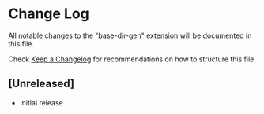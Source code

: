 # Change Log

All notable changes to the "base-dir-gen" extension will be documented in this file.

Check [Keep a Changelog](http://keepachangelog.com/) for recommendations on how to structure this file.

## [Unreleased]

- Initial release